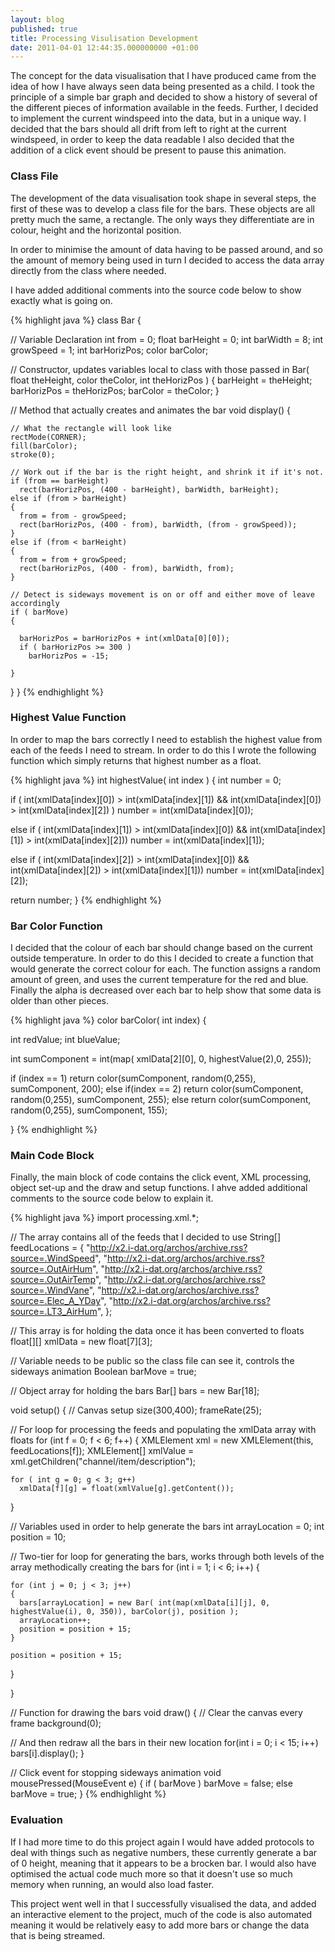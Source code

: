 ```yaml
---
layout: blog
published: true
title: Processing Visulisation Development
date: 2011-04-01 12:44:35.000000000 +01:00
---
```

The concept for the data visualisation that I have produced came from the idea of how I have always seen data being presented as a child.  I took the principle of a simple bar graph and decided to show a history of several of the different pieces of information available in the feeds.  Further, I decided to implement the current windspeed into the data, but in a unique way.   I decided that the bars should all drift from left to right at the current windspeed, in order to keep the data readable I also decided that the addition of a click event should be present to pause this animation.  

### Class File

The development of the data visualisation took shape in several steps, the first of these was to develop a class file for the bars.  These objects are all pretty much the same, a rectangle.  The only ways they differentiate are in colour, height and the horizontal position.  

In order to minimise the amount of data having to be passed around, and so the amount of memory being used in turn I decided to access the data array directly from the class where needed. 

I have added additional comments into the source code below to show exactly what is going on.  

{% highlight java %}
class Bar
{

  // Variable Declaration
  int from = 0;
  float barHeight = 0;
  int barWidth = 8;
  int growSpeed = 1;
  int barHorizPos;
  color barColor;

  // Constructor, updates variables local to class with those passed in
  Bar( float theHeight, color theColor, int theHorizPos )
  {
    barHeight = theHeight;
    barHorizPos = theHorizPos;
    barColor = theColor;
  }

  // Method that actually creates and animates the bar
  void display()
  {
    
    // What the rectangle will look like
    rectMode(CORNER);
    fill(barColor);
    stroke(0);
    
    // Work out if the bar is the right height, and shrink it if it's not.  
    if (from == barHeight)
      rect(barHorizPos, (400 - barHeight), barWidth, barHeight);
    else if (from > barHeight)
    {
      from = from - growSpeed;
      rect(barHorizPos, (400 - from), barWidth, (from - growSpeed));
    }
    else if (from < barHeight)
    {
      from = from + growSpeed;
      rect(barHorizPos, (400 - from), barWidth, from);
    }
    
    // Detect is sideways movement is on or off and either move of leave accordingly 
    if ( barMove)
    {
      
      barHorizPos = barHorizPos + int(xmlData[0][0]);
      if ( barHorizPos >= 300 )
        barHorizPos = -15;
        
    }
    
  }
}
{% endhighlight %}


### Highest Value Function

In order to map the bars correctly I need to establish the highest value from each of the feeds I need to stream.  In order to do this I wrote the following function which simply returns that highest number as a float.  

{% highlight java %}
int highestValue( int index )
{
  int number = 0;
  
  if ( int(xmlData[index][0]) > int(xmlData[index][1]) && int(xmlData[index][0]) > int(xmlData[index][2]) )
    number = int(xmlData[index][0]);
      
  else if ( int(xmlData[index][1]) > int(xmlData[index][0]) && int(xmlData[index][1]) > int(xmlData[index][2]))
    number = int(xmlData[index][1]);
      
  else if ( int(xmlData[index][2]) > int(xmlData[index][0]) && int(xmlData[index][2]) > int(xmlData[index][1]))
    number = int(xmlData[index][2]);
  
  return number;
}
{% endhighlight %}

### Bar Color Function

I decided that the colour of each bar should change based on the current outside temperature.  In order to do this I decided to create a function that would generate the correct colour for each.  The function assigns a random amount of green, and uses the current temperature for the red and blue.  Finally the alpha is decreased over each bar to help show that some data is older than other pieces.  

{% highlight java %}
color barColor( int index)
{
  
  int redValue;
  int blueValue;
  
  int sumComponent = int(map( xmlData[2][0], 0, highestValue(2),0, 255));
  
  if (index == 1)
    return color(sumComponent, random(0,255), sumComponent, 200);
  else if(index == 2)
    return color(sumComponent, random(0,255), sumComponent, 255);
  else
    return color(sumComponent, random(0,255), sumComponent, 155);
  
}
{% endhighlight %}

### Main Code Block

Finally, the main block of code contains the click event, XML processing, object set-up and the draw and setup functions.  I ahve added additional comments to the source code below to explain it.  

{% highlight java %}
import processing.xml.*;

// The array contains all of the feeds that I decided to use
String[] feedLocations = { 
  "http://x2.i-dat.org/archos/archive.rss?source=.WindSpeed", 
  "http://x2.i-dat.org/archos/archive.rss?source=.OutAirHum", 
  "http://x2.i-dat.org/archos/archive.rss?source=.OutAirTemp",
  "http://x2.i-dat.org/archos/archive.rss?source=.WindVane",
  "http://x2.i-dat.org/archos/archive.rss?source=.Elec_A_YDay",
  "http://x2.i-dat.org/archos/archive.rss?source=.LT3_AirHum",
};

// This array is for holding the data once it has been converted to floats
float[][] xmlData     = new float[7][3];

// Variable needs to be public so the class file can see it, controls the sideways animation
Boolean barMove = true;

// Object array for holding the bars
Bar[] bars = new Bar[18];

void setup()
{
  // Canvas setup
  size(300,400);
  frameRate(25);
  
  // For loop for processing the feeds and populating the xmlData array with floats
  for (int f = 0; f < 6; f++)
  {
    XMLElement xml = new XMLElement(this, feedLocations[f]);
    XMLElement[] xmlValue = xml.getChildren("channel/item/description");

    for ( int g = 0; g < 3; g++)
      xmlData[f][g] = float(xmlValue[g].getContent());
  }
  
  // Variables used in order to help generate the bars
  int arrayLocation = 0;
  int position = 10;
    
  // Two-tier for loop for generating the bars, works through both levels of the array methodically creating the bars
  for (int i = 1; i < 6; i++)
  {
    
    for (int j = 0; j < 3; j++)
    {
      bars[arrayLocation] = new Bar( int(map(xmlData[i][j], 0, highestValue(i), 0, 350)), barColor(j), position );
      arrayLocation++;
      position = position + 15;
    }
    
    position = position + 15;
    
  }
  
}

// Function for drawing the bars
void draw()
{
  // Clear the canvas every frame
  background(0);

  // And then redraw all the bars in their new location
  for(int i = 0; i < 15; i++)
      bars[i].display();
}

// Click event for stopping sideways animation 
void mousePressed(MouseEvent e)
{
  if ( barMove )
    barMove = false;
  else
    barMove = true;
}
{% endhighlight %}

### Evaluation

If I had more time to do this project again I would have added protocols to deal with things such as negative numbers, these currently generate a bar of 0 height, meaning that it appears to be a brocken bar.  I would also have optimised the actual code much more so that it doesn't use so much memory when running, an would also load faster.  

This project went well in that I successfully visualised the data, and added an interactive element to the project, much of the code is also automated meaning it would be relatively easy to add more bars or change the data that is being streamed.  
